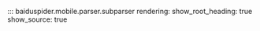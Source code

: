 ::: baiduspider.mobile.parser.subparser
    rendering:
      show_root_heading: true
      show_source: true